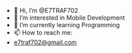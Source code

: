- 👋 Hi, I’m @E7TRAF702
- 👀 I’m interested in Mobile Development
- 🌱 I’m currently learning Programming
- 📫 How to reach me:
- e7traf702@gmail.com

<!---
E7TRAF702/E7TRAF702 is a ✨ special ✨ repository because its `README.md` (this file) appears on your GitHub profile.
You can click the Preview link to take a look at your changes.
--->
